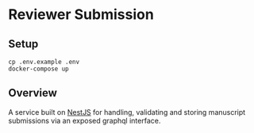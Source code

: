 # Reviewer Submission

## Setup

```
cp .env.example .env
docker-compose up
```

## Overview

A service built on [NestJS](https://docs.nestjs.com/) for handling, validating and storing manuscript submissions via an exposed graphql interface. 